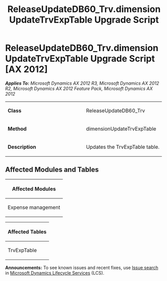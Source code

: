 ﻿---
title: ReleaseUpdateDB60_Trv.dimensionUpdateTrvExpTable Upgrade Script
TOCTitle: ReleaseUpdateDB60_Trv.dimensionUpdateTrvExpTable Upgrade Script
ms:assetid: 8149f2c0-51ab-8b9d-0e29-1de2ee864b11
ms:mtpsurl: https://msdn.microsoft.com/en-us/library/JJ685920(v=AX.60)
ms:contentKeyID: 49709373
ms.date: 05/18/2015
mtps_version: v=AX.60
---

# ReleaseUpdateDB60\_Trv.dimensionUpdateTrvExpTable Upgrade Script [AX 2012]


_**Applies To:** Microsoft Dynamics AX 2012 R3, Microsoft Dynamics AX 2012 R2, Microsoft Dynamics AX 2012 Feature Pack, Microsoft Dynamics AX 2012_

<table>
<colgroup>
<col style="width: 50%" />
<col style="width: 50%" />
</colgroup>
<tbody>
<tr class="odd">
<td><p><strong>Class</strong></p></td>
<td><p>ReleaseUpdateDB60_Trv</p></td>
</tr>
<tr class="even">
<td><p><strong>Method</strong></p></td>
<td><p>dimensionUpdateTrvExpTable</p></td>
</tr>
<tr class="odd">
<td><p><strong>Description</strong></p></td>
<td><p>Updates the TrvExpTable table.</p></td>
</tr>
</tbody>
</table>


## Affected Modules and Tables

<table>
<colgroup>
<col style="width: 100%" />
</colgroup>
<thead>
<tr class="header">
<th><p>Affected Modules</p></th>
</tr>
</thead>
<tbody>
<tr class="odd">
<td><p>Expense management</p></td>
</tr>
</tbody>
</table>


<table>
<colgroup>
<col style="width: 100%" />
</colgroup>
<thead>
<tr class="header">
<th><p>Affected Tables</p></th>
</tr>
</thead>
<tbody>
<tr class="odd">
<td><p>TrvExpTable</p></td>
</tr>
</tbody>
</table>

  
**Announcements:** To see known issues and recent fixes, use [Issue search](http://go.microsoft.com/fwlink/?linkid=389258) in [Microsoft Dynamics Lifecycle Services](http://go.microsoft.com/fwlink/?linkid=306505) (LCS).


